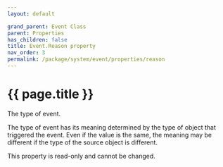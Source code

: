 ```yaml
---
layout: default

grand_parent: Event Class
parent: Properties
has_children: false
title: Event.Reason property
nav_order: 3
permalink: /package/system/event/properties/reason
---
```

# {{ page.title }}

The type of event.

The type of event has its meaning determined by the type of object that triggered the event. Even if the value is the same, the meaning may be different if the type of the source object is different.

This property is read-only and cannot be changed.